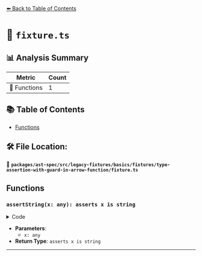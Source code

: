 [⬅️ Back to Table of Contents](../../../../../../../index.md)

# 📄 `fixture.ts`

## 📊 Analysis Summary

| Metric | Count |
|--------|-------|
| 🔧 Functions | 1 |

## 📚 Table of Contents

- [Functions](#functions)

## 🛠️ File Location:
📂 **`packages/ast-spec/src/legacy-fixtures/basics/fixtures/type-assertion-with-guard-in-arrow-function/fixture.ts`**

## Functions

### `assertString(x: any): asserts x is string`

<details><summary>Code</summary>

```ts
(x: any): asserts x is string => {
  return;
}
```
</details>

- **Parameters**:
  - `x: any`
- **Return Type**: `asserts x is string`

---